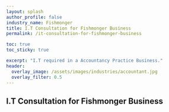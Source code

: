 ```yaml
---
layout: splash 
author_profile: false 
industry_name: Fishmonger
title: I.T Consultation for Fishmonger Business
permalink: /it-consultation-for-fishmonger-business

toc: true
toc_sticky: true

excerpt: "I.T required in a Accountancy Practice Business."
header:
  overlay_image: /assets/images/industries/accountant.jpg
  overlay_filter: 0.5 
---
```


## I.T Consultation for Fishmonger Business